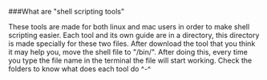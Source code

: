 ###What are "shell scripting tools"
<p>
These tools are made for both linux and mac users in order to make shell scripting easier.
Each tool and its own guide are in a directory, this directory is made specially for these two files.
After download the tool that you think it may help you, move the shell file to "/bin/". After doing this, every time you type the file name in the terminal the file will start working.
Check the folders to know what does each tool do ^-^ 
</p>
